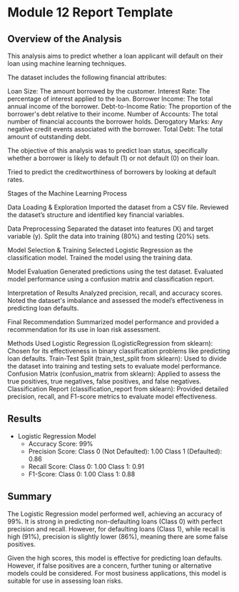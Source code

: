 # Module 12 Report Template

## Overview of the Analysis

This analysis aims to predict whether a loan applicant will default on their loan using machine learning techniques.

The dataset includes the following financial attributes:

Loan Size: The amount borrowed by the customer.
Interest Rate: The percentage of interest applied to the loan.
Borrower Income: The total annual income of the borrower.
Debt-to-Income Ratio: The proportion of the borrower's debt relative to their income.
Number of Accounts: The total number of financial accounts the borrower holds.
Derogatory Marks: Any negative credit events associated with the borrower.
Total Debt: The total amount of outstanding debt.

The objective of this analysis was to predict loan status, specifically whether a borrower is likely to default (1) or not default (0) on their loan.


Tried to predict the creditworthiness of borrowers by looking at default rates.

Stages of the Machine Learning Process

Data Loading & Exploration
    Imported the dataset from a CSV file.
    Reviewed the dataset’s structure and identified key financial variables.

Data Preprocessing
    Separated the dataset into features (X) and target variable (y).
    Split the data into training (80%) and testing (20%) sets.

Model Selection & Training
    Selected Logistic Regression as the classification model.
    Trained the model using the training data.

Model Evaluation
    Generated predictions using the test dataset.
    Evaluated model performance using a confusion matrix and classification report.

Interpretation of Results
    Analyzed precision, recall, and accuracy scores.
    Noted the dataset's imbalance and assessed the model’s effectiveness in predicting loan defaults.

Final Recommendation
    Summarized model performance and provided a recommendation for its use in loan risk assessment.

Methods Used
    Logistic Regression (LogisticRegression from sklearn): Chosen for its effectiveness in binary classification problems like predicting loan defaults.
    Train-Test Split (train_test_split from sklearn): Used to divide the dataset into training and testing sets to evaluate model performance.
    Confusion Matrix (confusion_matrix from sklearn): Applied to assess the true positives, true negatives, false positives, and false negatives.
    Classification Report (classification_report from sklearn): Provided detailed precision, recall, and F1-score metrics to evaluate model effectiveness.

## Results

* Logistic Regression Model
    * Accuracy Score: 99%
    * Precision Score:
        Class 0 (Not Defaulted): 1.00
        Class 1 (Defaulted): 0.86
    * Recall Score:
        Class 0: 1.00
        Class 1: 0.91
    * F1-Score:
        Class 0: 1.00
        Class 1: 0.88

## Summary

The Logistic Regression model performed well, achieving an accuracy of 99%. It is  strong in predicting non-defaulting loans (Class 0) with perfect precision and recall. However, for defaulting loans (Class 1), while recall is high (91%), precision is slightly lower (86%), meaning there are some false positives.

Given the high scores, this model is effective for predicting loan defaults. However, if false positives are a concern, further tuning or alternative models could be considered. For most business applications, this model is suitable for use in assessing loan risks.
